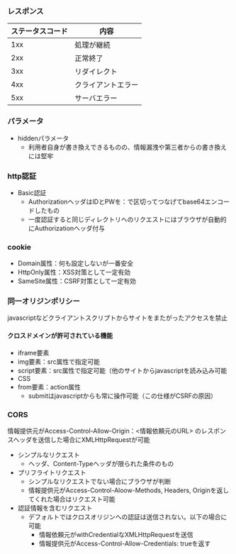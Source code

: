 ### レスポンス
| ステータスコード | 内容 |
| --- | --- |
| 1xx | 処理が継続 |
| 2xx | 正常終了 |
| 3xx | リダイレクト |
| 4xx | クライアントエラー |
| 5xx  |  サーバエラー |

### パラメータ
* hiddenパラメータ
  * 利用者自身が書き換えできるものの、情報漏洩や第三者からの書き換えには堅牢

### http認証
* Basic認証
  * AuthorizationヘッダはIDとPWを：で区切ってつなげてbase64エンコードしたもの
  * 一度認証すると同じディレクトリへのリクエストにはブラウザが自動的にAuthorizationヘッダ付与

### cookie
* Domain属性：何も設定しないが一番安全
* HttpOnly属性：XSS対策として一定有効
* SameSite属性：CSRF対策として一定有効

### 同一オリジンポリシー
javascriptなどクライアントスクリプトからサイトをまたがったアクセスを禁止
#### クロスドメインが許可されている機能
* iframe要素
* img要素：src属性で指定可能
* script要素：src属性で指定可能（他のサイトからjavascriptを読み込み可能
* CSS
* from要素：action属性
  * submitはjavascriptからも常に操作可能（この仕様がCSRFの原因）

### CORS
情報提供元がAccess-Control-Allow-Origin：<情報依頼元のURL> のレスポンスヘッダを送信した場合にXMLHttpRequestが可能
* シンプルなリクエスト
  * ヘッダ、Content-Typeヘッダが限られた条件のもの
* プリフライトリクエスト
  * シンプルなリクエストでない場合にブラウザが判断
  * 情報提供元がAccess-Control-Aloow-Methods, Headers, Originを返してくれた場合はリクエスト可能 
* 認証情報を含むリクエスト
  * デフォルトではクロスオリジンへの認証は送信されない。以下の場合に可能 
    * 情報依頼元がwithCredentialなXMLHttpRequestを送信
    * 情報提供元がAccess-Control-Allow-Credentials: trueを返す


